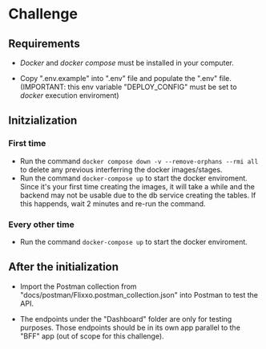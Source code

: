 # Challenge

## Requirements

- *Docker* and *docker compose* must be installed in your computer.

- Copy ".env.example" into ".env" file and populate the ".env" file. (IMPORTANT: this env variable "DEPLOY_CONFIG" must be set to *docker* execution enviroment)

## Initzialization

### First time

- Run the command `docker compose down -v --remove-orphans --rmi all` to delete any previous interferring the docker images/stages.
- Run the command `docker-compose up` to start the docker enviroment. Since it's your first time creating the images, it will take a while and the backend may not be usable due to the db service creating the tables. If this happends, wait 2 minutes and re-run the command.

### Every other time

- Run the command `docker-compose up` to start the docker enviroment.

## After the initialization

- Import the Postman collection from "docs/postman/Flixxo.postman_collection.json" into Postman to test the API.

- The endpoints under the "Dashboard" folder are only for testing purposes. Those endpoints should be in its own app parallel to the "BFF" app (out of scope for this challenge).
